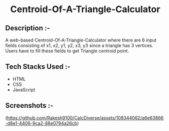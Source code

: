 # <p align="center">Centroid-Of-A-Triangle-Calculator</p>

## Description :-

A web-based Centroid-Of-A-Triangle-Calculator where there are 6 input fields consisting of x1, x2, y1, y2, x3, y3 since a triangle has 3 vertices.
Users have to fill these fields to get Triangle centroid point. 

## Tech Stacks Used :-

- HTML
- CSS
- JavaScript

## Screenshots :-
(https://github.com/Rakesh9100/CalcDiverse/assets/108344062/a6e63866-d8e1-4406-9ca2-88e0794a26cb)
